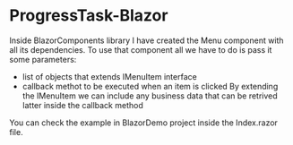 # ProgressTask-Blazor

Inside BlazorComponents library I have created the Menu component with all its dependencies.
To use that component all we have to do is pass it some parameters:
  - list of objects that extends IMenuItem interface
  - callback methot to be executed when an item is clicked
By extending the IMenuItem we can include any business data that can be retrived latter inside the callback method

You can check the example in BlazorDemo project inside the Index.razor file.
